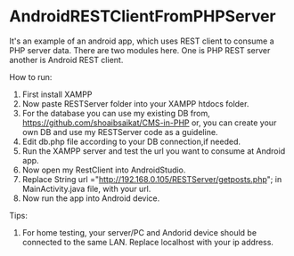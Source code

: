 # AndroidRESTClientFromPHPServer
It's an example of an android app, which uses REST client to consume a PHP server data.
There are two modules here. One is PHP REST server another is Android REST client.


How to run:
1. First install XAMPP
2. Now paste RESTServer folder into your XAMPP htdocs folder.
4. For the database you can use my existing DB from, https://github.com/shoaibsaikat/CMS-in-PHP or, you can create your own DB and use my RESTServer code as a guideline.
5. Edit db.php file according to your DB connection,if needed.
6. Run the XAMPP server and test the url you want to consume at Android app.
7. Now open my RestClient into AndroidStudio.
8. Replace String url ="http://192.168.0.105/RESTServer/getposts.php"; in MainActivity.java file, with your url.
9. Now run the app into Android device.

Tips:
1. For home testing, your server/PC and Andorid device should be connected to the same LAN. Replace localhost with your ip address.
